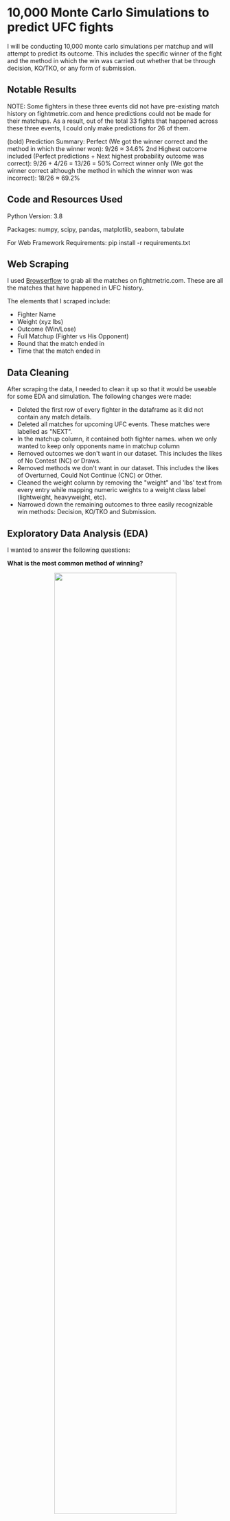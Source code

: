 # 10,000 Monte Carlo Simulations to predict UFC fights

I will be conducting 10,000 monte carlo simulations per matchup and will attempt to predict its outcome. This includes the specific winner of the fight and the method in which the win was carried out whether that be through decision, KO/TKO, or any form of submission. 

## Notable Results

NOTE: Some fighters in these three events did not have pre-existing match history on fightmetric.com and hence predictions could not be made for their matchups. As a result, out of the total 33 fights that happened across these three events, I could only make predictions for 26 of them. 

(bold) Prediction Summary: 
Perfect (We got the winner correct and the method in which the winner won): 9/26 ≈ 34.6%
2nd Highest outcome included (Perfect predictions + Next highest probability outcome was correct): 9/26 + 4/26 = 13/26 = 50%
Correct winner only (We got the winner correct although the method in which the winner won was incorrect): 18/26 ≈ 69.2%

## Code and Resources Used
Python Version: 3.8

Packages: numpy, scipy, pandas, matplotlib, seaborn, tabulate

For Web Framework Requirements: pip install -r requirements.txt

## Web Scraping

I used [Browserflow](https://browserflow.app/) to grab all the matches on fightmetric.com. These are all the matches that have happened in UFC history. 

The elements that I scraped include: 

* Fighter Name
* Weight (xyz lbs) 
* Outcome (Win/Lose)
* Full Matchup (Fighter vs His Opponent)
* Round that the match ended in
* Time that the match ended in

## Data Cleaning
After scraping the data, I needed to clean it up so that it would be useable for some EDA and simulation. The following changes were made:

* Deleted the first row of every fighter in the dataframe as it did not contain any match details. 
* Deleted all matches for upcoming UFC events. These matches were labelled as "NEXT". 
* In the matchup column, it contained both fighter names. when we only wanted to keep only opponents name in matchup column
* Removed outcomes we don't want in our dataset. This includes the likes of No Contest (NC) or Draws.
* Removed methods we don't want in our dataset. This includes the likes of Overturned, Could Not Continue (CNC) or Other.
* Cleaned the weight column by removing the "weight" and 'lbs' text from every entry while mapping numeric weights to a weight class label (lightweight, heavyweight, etc). 
* Narrowed down the remaining outcomes to three easily recognizable win methods: Decision, KO/TKO and Submission. 

## Exploratory Data Analysis (EDA)

I wanted to answer the following questions: 

**What is the most common method of winning?** 
<p align="center">
<img src="https://github.com/charlez1998/Monte-Carlo-Projects/assets/37009618/55e7bc2a-d8ec-47c6-8e64-08b25f731dc5" width=75% height=75%>
</p>

**For fighters that win through KO/Submission what round does it typically occur in?**

  <tr>
    <td align="left"><img src="https://github.com/charlez1998/Monte-Carlo-Projects/assets/37009618/e333f291-ef12-4df0-a474-2128d8ec1992" width=48% height=48%></td>
    <td align="right"><img src="https://github.com/charlez1998/Monte-Carlo-Projects/assets/37009618/e0a9fec6-df85-4f16-8445-890638481938" width=48% height=48%></td>
  </tr>
  
**Is there any discrepancy in the way fighters win across different weight classes?**
<p align="center">
<img src="https://github.com/charlez1998/Monte-Carlo-Projects/assets/37009618/d0996566-48a5-4942-b764-1d16a8eb9c26" width=75% height=75%>
</p>

Here is a tabulated version of the stacked bar plot above: 

<p></p>

<table align="center">
  <tr>
    <th></th>
    <th>Decision</th>
    <th>KO/TKO</th>
    <th>Submission</th>
  </tr>
  <tr>
    <td>Strawweight</td>
    <td>61.87%</td>
    <td>15.33%</td>
    <td>22.80%</td>
  </tr>
  <tr>
    <td>Flyweight</td>
    <td>55.87%</td>
    <td>21.13%</td>
    <td>22.99%</td>
  </tr>
  <tr>
    <td>Bantamweight</td>
    <td>53.20%</td>
    <td>27.17%</td>
    <td>19.62%</td>
  </tr>
  <tr>
    <td>Featherweight</td>
    <td>50.85%</td>
    <td>28.35%</td>
    <td>20.80%</td>
  </tr>
  <tr>
    <td>Lightweight</td>
    <td>46.17%</td>
    <td>29.13%</td>
    <td>24.70%</td>
  </tr>
  <tr>
    <td>Welterweight</td>
    <td>44.91%</td>
    <td>33.39%</td>
    <td>21.70%</td>
  </tr>
  <tr>
    <td>Middleweight</td>
    <td>36.60%</td>
    <td>39.79%</td>
    <td>23.60%</td>
  </tr>
  <tr>
    <td>Light Heavyweight</td>
    <td>33.15%</td>
    <td>46.24%</td>
    <td>20.61%</td>
  </tr>
  <tr>
    <td>Heavyweight</td>
    <td>25.21%</td>
    <td>52.24%</td>
    <td>22.55%</td>
  </tr>
</table>

<p></p>

Notice how the frequency of matches that end by a decision decreases while the frequency of matches that end with a knockout/tko increases as the weight class gets heavier.

# Simulation Results

Please refer to the notebook "UFC MC Sim Results" to view the specific simulation results across the three events: UFC Fight Night: Pavlovich vs Blaydes, UFC Fight Night: Song vs Simón and UFC 288: Sterling vs Cejudo
